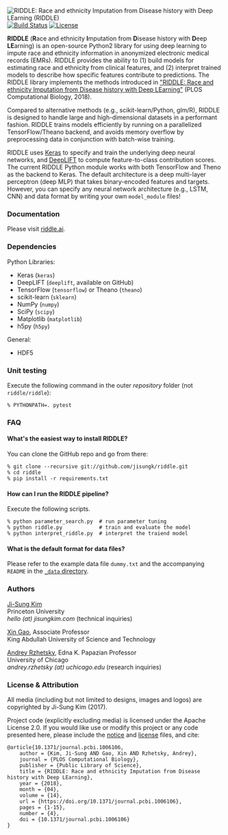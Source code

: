 ![RIDDLE: Race and ethnicity Imputation from Disease history with Deep LEarning (RIDDLE)](https://user-images.githubusercontent.com/9053987/27894953-4aff74e6-61c4-11e7-901a-8a459026b4ee.png)
[![Build Status](https://travis-ci.org/jisungk/RIDDLE.svg?branch=master)](https://travis-ci.org/jisungk/RIDDLE)
[![License](https://img.shields.io/badge/License-Apache%202.0-blue.svg)](https://github.com/jisungk/riddle/blob/master/LICENSE)

**RIDDLE** (**R**ace and ethnicity **I**mputation from **D**isease history with **D**eep **LE**arning) is an open-source Python2 library for using deep learning to impute race and ethnicity information in anonymized electronic medical records (EMRs). RIDDLE provides the ability to (1) build models for estimating race and ethnicity from clinical features, and (2) interpret trained models to describe how specific features contribute to predictions. The RIDDLE library implements the methods introduced in ["RIDDLE: Race and ethnicity Imputation from Disease history with Deep LEarning"](https://doi.org/10.1371/journal.pcbi.1006106) (PLOS Computational Biology, 2018).

Compared to alternative methods (e.g., scikit-learn/Python, glm/R), RIDDLE is designed to handle large and high-dimensional datasets in a performant fashion. RIDDLE trains models efficiently by running on a parallelized TensorFlow/Theano backend, and avoids memory overflow by preprocessing data in conjunction with batch-wise training.

RIDDLE uses [Keras](https://keras.io) to specify and train the underlying deep neural networks, and [DeepLIFT](https://github.com/kundajelab/deeplift) to compute feature-to-class contribution scores. The current RIDDLE Python module works with both TensorFlow and Theno as the backend to Keras. The default architecture is a deep multi-layer perceptron (deep MLP) that takes binary-encoded features and targets. However, you can specify any neural network architecture (e.g., LSTM, CNN) and data format by writing your own `model_module` files!

### Documentation
Please visit [riddle.ai](https://riddle.ai).

### Dependencies
Python Libraries:
* Keras (`keras`)
* DeepLIFT (`deeplift`, available on GitHub)
* TensorFlow (`tensorflow`) or Theano (`theano`)
* scikit-learn (`sklearn`)
* NumPy (`numpy`)
* SciPy (`scipy`)
* Matplotlib (`matplotlib`)
* h5py (`h5py`)

General:
* HDF5

### Unit testing
Execute the following command in the outer *repository* folder (not `riddle/riddle`):
```
% PYTHONPATH=. pytest
```

### FAQ

#### What's the easiest way to install RIDDLE?

You can clone the GitHub repo and go from there:
```
% git clone --recursive git://github.com/jisungk/riddle.git
% cd riddle
% pip install -r requirements.txt
```

#### How can I run the RIDDLE pipeline?

Execute the following scripts.
```
% python parameter_search.py  # run parameter tuning
% python riddle.py            # train and evaluate the model
% python interpret_riddle.py  # interpret the traiend model
```

#### What is the default format for data files?

Please refer to the example data file `dummy.txt` and the accompanying `README` in the [`_data` directory](https://github.com/jisungk/riddle/tree/master/_data).

### Authors

[Ji-Sung Kim](http://jisungkim.com)  
Princeton University  
*hello (at) jisungkim.com* (technical inquiries)  

[Xin Gao](https://scholar.google.com/citations?user=wqdK8ugAAAAJ&hl=en), Associate Professor  
King Abdullah University of Science and Technology  

[Andrey Rzhetsky](https://scholar.google.com/citations?user=HXCMYLsAAAAJ&hl=en), Edna K. Papazian Professor  
University of Chicago  
*andrey.rzhetsky (at) uchicago.edu* (research inquiries)  

### License & Attribution
All media (including but not limited to designs, images and logos) are copyrighted by Ji-Sung Kim (2017).

Project code (explicitly excluding media) is licensed under the Apache License 2.0. If you would like use or modify this project or any code presented here, please include the [notice](https://github.com/jisungk/riddle/NOTICE) and [license](https://github.com/jisungk/riddle/LICENSE) files, and cite:

```
@article{10.1371/journal.pcbi.1006106,
    author = {Kim, Ji-Sung AND Gao, Xin AND Rzhetsky, Andrey},
    journal = {PLOS Computational Biology},
    publisher = {Public Library of Science},
    title = {RIDDLE: Race and ethnicity Imputation from Disease history with Deep LEarning},
    year = {2018},
    month = {04},
    volume = {14},
    url = {https://doi.org/10.1371/journal.pcbi.1006106},
    pages = {1-15},
    number = {4},
    doi = {10.1371/journal.pcbi.1006106}
}
```
